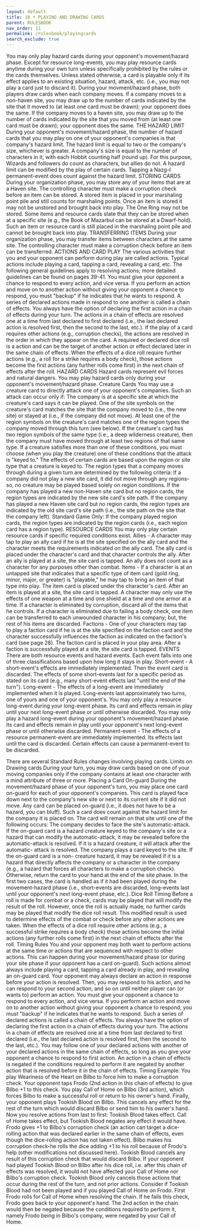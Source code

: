 ```yaml
---
layout: default
title: 10 • PLAYING AND DRAWING CARDS
parent: RULESBOOK
nav_order: 11
permalink: /rulesbook/playingcards
search_exclude: true
---
```


 You  may  only play hazard cards during your opponent's movement/hazard  phase.
Except for resource long-events, you may play resource cards anytime during your
own turn unless specifically prohibited by the rules or the cards themselves.
 Unless  stated otherwise, a card is playable only if its effect applies  to  an
existing situation, hazard, attack, etc. (i.e., you may not play a card just  to
discard it).
 During  your  movment/hazard phase, both players draw cards when  each  company
moves. If a company moves to a non-haven site, you may draw up to the number  of
cards  indicated by the site that it moved to (at least one card must be drawn);
your  opponent does the same. If the company moves to a haven site, you may draw
up  to  the number of cards indicated by the site that you moved from (at  least
one card must be drawn); your opponent does the same.
THE HAZARD LIMIT
 During  your opponent's movement/hazard phase, the number of hazard cards  that
you may play on one of your opponent's companies is that company's hazard limit.
The hazard limit is equal to two or the company's size, whichever is greater.  A
company's  size  is equal to the number of characters in it,  with  each  Hobbit
counting  half (round up). For this purpose, Wizards and followers do  count  as
characters, but allies do not.
 A  hazard limit can be modified by the play of certain cards. Tapping a  Nazg–l
permanent-event does count against the hazard limit.
STORING CARDS
 During your organization phase, you may store any of your items that are  at  a
Haven  site.  The controlling character must make a corruption check  before  an
item can be stored.
 A  stored  item  is placed in your marshaling point pile and still  counts  for
marshaling  points.  Once an item is stored it may not be unstored  and  brought
back into play. The One Ring may not be stored.
 Some  items and resource cards state that they can be stored when at a specific
site (e.g., the Book of Mazarbul can be stored at a Dwarf-hold). Such an item or
resource card is still placed in the marshaling point pile and cannot be brought
back into play.
TRANSFERRING ITEMS
 During  your  organization phase, you may transfer items between characters  at
the same site. The controlling character must make a corruption check before  an
item can be transferred.
ACTIONS AND CARD PLAY
 The  various activities that you and your opponent can perform during play  are
called  actions.  Typical  actions  include playing  a  card,  tapping  a  card,
revealing  a  card,  etc. The following general guidelines  apply  to  resolving
actions; more detailed guidelines can be found on pages 39-41.
 You  must  give  your opponent a chance to respond to every  action,  and  vice
 versa.  If  you perform an action and move on to another action without  giving
 your  opponent a chance to respond, you must "backup" if he indicates  that  he
 wants  to respond. A series of declared actions made in respond to one  another
 is  called  a  chain of effects. You always have the option  of  declaring  the
 first action in a chain of effects during your turn. The actions in a chain  of
 effects are resolved one at a time from last declared to first declared  (i.e.,
 the  last  declared  action is resolved first, then the  second  to  the  last,
 etc.).
 If  the  play  of a card requires other actions (e.g., corruption checks),  the
 actions are resolved in the order in which they appear on the card.
 A  required or declared dice roll is a action and can be the target of  another
 action or effect declared later in the same chain of effects.
 When  the  effects of a dice roll require further actions (e.g., a roll  for  a
 strike  requires  a  body check), those actions become the first  actions  (any
 further rolls come first) in the next chain of effects after the roll.
HAZARD CARDS
 Hazard  cards  represent evil forces and natural dangers. You may  play  hazard
cards only during your opponent's movement/hazard phase.
Creature Cards
 You  may  use  a  creature  card  to directly attack  one  of  your  opponent's
companies. Such an attack can occur only if:
  The  company  is at a specific site at which the creature's card says  it  can
  be played.
  One  of  the  site symbols on the creature's card matches the  site  that  the
  company  moved to (i.e., the new site) or stayed at (i.e., if the company  did
  not move).
  At  least one of the region symbols on the creature's card matches one of  the
  region  types  the  company  moved through  this  turn  (see  below).  If  the
  creature's  card  has  two  region symbols of the  same  type  (i.e.,  a  deep
  wilderness  creature), then the company must have moved through at  least  two
  regions of that same type.
 If  a  creature  satisfies more than one of these conditions, you  must  choose
(when  you play the creature) one of these conditions that the attack is  "keyed
to."  The effects of certain cards are based upon the region or site type that a
creature is keyed to.
 The  region  types  that  a  company moves through  during  a  given  turn  are
determined by the following criteria:
 If a company did not play a new site card, it did not move through any
 regions-so, no creature may be played based solely on region conditions.
 If the company has played a new non-Haven site card but no region cards, the
 region types are indicated by the new site card's site path.
 If the company has played a new Haven site card but no region cards, the
 region types are indicated by the old site card's site path (i.e., the site
 path on the site that the company left).
 Standard Game Only: If the company played region cards, the region types are
 indicated by the region cards (i.e., each region card has a region type).
RESOURCE CARDS
 You  may  only  play  certain  resource cards if specific  required  conditions
exist.
Allies - A character may tap to play an ally card if he is at the site specified
on  the ally card and the character meets the requirements indicated on the ally
card.  The  ally  card is placed under the character's card and  that  character
controls  the ally. After an ally is played at a site, the site card is  tapped.
An ally does not count as a character for any purposes other than combat.
Items  -  If  a character is at an untapped site that indicates that a  specific
type  of item card (gold ring, minor, major, or greater) is "playable,"  he  may
tap  to bring an item of that type into play. The item card is placed under  the
character's card. After an item is played at a site, the site card is tapped.
 A  character may only use the effects of one weapon at a time and one shield at
a time and one armor at a time.
 If  a  character is eliminated by corruption, discard all of the items that  he
controls. If a character is eliminated due to failing a body check, one item can
be  transferred to each unwounded character in his company; but, the rest of his
items are discarded.
Factions - One of your characters may tap to play a faction card if he is at the
site specified on the faction card and the character successfully influences the
faction  as indicated on the faction's card (see page 28). The faction  card  is
placed in your play area. After a faction is successfully played at a site,  the
site card is tapped.
EVENTS
 There are both resource events and hazard events. Each event falls into one  of
three classifications based upon how long it stays in play.
Short-event  -  A  short-event's effects are immediately implemented.  Then  the
event  card  is discarded. The effects of some short-events last for a  specific
period as stated on its card (e.g., many short-event effects last "until the end
of the turn").
Long-event - The effects of a long-event are immediately implemented when it  is
played.  Long-events last approximately two turns, one of yours and one of  your
opponent's.
 You  may only play a resource long-event during your long-event phase. Its card
and  effects remain in play until your next long-event phase or until  otherwise
discarded.
 You  may  only  play a hazard long-event during your opponent's movement/hazard
phase. Its card and effects remain in play until your opponent's next long-event
phase or until otherwise discarded.
Permanent-event  -  The  effects of a resource permanent-event  are  immediately
implemented. Its effects last until the card is discarded. Certain  effects  can
cause a permanent-event to be discarded.

 There are several Standard Rules changes involving playing cards.
Limits on Drawing cards
 During  your  turn,  you may draw cards based on one of your  moving  companies
only  if  the  company contains at least one character with a mind attribute  of
three or more.
Placing a Card On-guard
 During  the  movement/hazard phase of your opponent's turn, you may  place  one
card  on-guard for each of your opponent's companies. This card is  played  face
down  next to the company's new site or next to its current site if it  did  not
move.  Any  card can be placed on-guard (i.e., it does not have to be a  hazard,
you  can bluff). Such a card does count against the hazard limit for the company
it is placed on.
 The card will remain on that site until one of the following occurs:
 The  company decides to face the site's automatic-attack. If the on-guard  card
 is  a  hazard creature keyed to the company's site or a hazard that can  modify
 the  automatic-attack,  it  may  be revealed  before  the  automatic-attack  is
 resolved.  If  it  is  a hazard creature, it will attack after  the  automatic-
 attack is resolved.
 The  company  plays a card keyed to the site. If the on-guard card  is  a  non-
 creature  hazard,  it may be revealed if it is a hazard that  directly  affects
 the  company  or  a character in the company (e.g., a hazard  that  forces  all
 characters to make a corruption check).
 Otherwise, return the card to your hand at the end of the site phase.
 In  the  first  two cases, the card is handled as if it had been played  during
the  movement-hazard phase (i.e., short-events are discarded,  long-events  last
until your opponent's next long-event phase, etc.).
Dice Roll Timing
 Before  a  roll  is made for combat or a check, cards may be played  that  will
modify  the  result  of the roll. However, once the roll is  actually  made,  no
further  cards  may  be played that modify the dice roll result.  This  modified
result  is  used  to determine effects of the combat or check before  any  other
actions are taken. When the effects of a dice roll require other actions  (e.g.,
a  successful  strike requires a body check) those actions  become  the  initial
actions  (any further rolls come first) in the next chain of effects  after  the
roll.
Timing Rules
 You  and  your  opponent may both want to perform actions at the same  time  or
actions that are sequenced with respect to other actions. This can happen during
your  movement/hazard phase (or during your site phase if your  opponent  has  a
card  on-guard).  Such actions almost always include playing a card,  tapping  a
card already in play, and revealing an on-guard card.
 Your  opponent may always declare an action in response before your  action  is
resolved. Then, you may respond to his action, and he can respond to your second
action, and so on until neither player can (or wants to) perform an action.
 You  must  give  your opponent a chance to respond to every  action,  and  vice
versa.  If  you  perform an action and move on to another action without  giving
your  opponent  a chance to respond, you must "backup" if he indicates  that  he
wants to respond.
 Such  a  series  of declared actions is called a chain of effects.  You  always
have  the option of declaring the first action in a chain of effects during your
turn.  The  actions in a chain of effects are resolved one at a time  from  last
declared  to  first declared (i.e., the last declared action is resolved  first,
then the second to the last, etc.).
 You  may  follow  one of your declared actions with another  of  your  declared
actions in the same chain of effects, so long as you give your opponent a chance
to respond to first action.
 An  action  in  a  chain  of effects is negated if the conditions  required  to
perform it are negated by another action that is resolved before it in the chain
of effects.
Timing Example: You play Weariness of the Heart on Bilbo to force him to make  a
corruption check. Your opponent taps Frodo (2nd action in this chain of effects)
to  give  Bilbo  +1 to this check. You play Call of Home on Bilbo (3rd  action),
which  forces  Bilbo to make a successful roll or return to  his  owner's  hand.
Finally, your opponent plays Tookish Blood on Bilbo. This cancels any effect for
the  rest of the turn which would discard Bilbo or send him to his owner's hand.
Now you resolve actions from last to first:
 Tookish Blood takes effect.
 Call of Home takes effect, but Tookish Blood negates any effect it would have.
 Frodo  gives  +1  to  Bilbo's corruption check (an action can  target  a  dice-
 rolling  action  that was declared earlier in the same chain of  effects,  even
 though the dice-rolling action has not taken effect).
 Bilbo  makes  his  corruption check-he rolls the dice adding  +1  to  his  roll
 because  of  Frodo's  help  (other modifications not discussed  here).  Tookish
 Blood cancels any result of this corruption check that would discard Bilbo.
 If  your  opponent had played Tookish Blood on Bilbo after his dice roll,  i.e.
after  this chain of effects was resolved, it would not have affected your  Call
of  Home  nor Bilbo's corruption check. Tookish Blood only cancels those actions
that occur during the rest of the turn, and not prior actions.
 Consider  if Tookish Blood had not been played and if you played Call  of  Home
on  Frodo.  First Frodo rolls for Call of Home when resolving the chain.  If  he
fails this check, Frodo goes back to your opponent's hand. The 2nd action in the
chain  would  then  be negated because the conditions required  to  perform  it,
namely Frodo being in Bilbo's company, were negated by your Call of Home.
